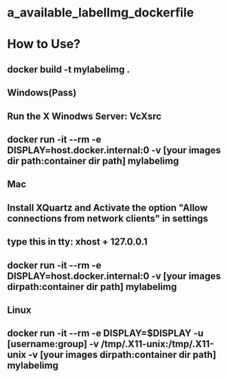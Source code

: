# a_available_labelImg_dockerfile
# How to Use?
## docker build -t mylabelimg .
## Windows(Pass)
## Run the X Winodws Server: VcXsrc
## docker run -it --rm -e DISPLAY=host.docker.internal:0 -v [your images dir path:container dir path] mylabelimg
## Mac
## Install XQuartz and Activate the option "Allow connections from network clients" in settings
## type this in tty: xhost + 127.0.0.1
## docker run -it --rm -e DISPLAY=host.docker.internal:0 -v [your images dirpath:container dir path] mylabelimg
## Linux
## docker run -it --rm -e DISPLAY=$DISPLAY -u [username:group] -v /tmp/.X11-unix:/tmp/.X11-unix -v [your images dirpath:container dir path] mylabelimg
